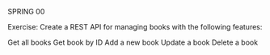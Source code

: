 SPRING 00

Exercise: Create a REST API for managing books with the following features:

Get all books
Get book by ID
Add a new book
Update a book
Delete a book
